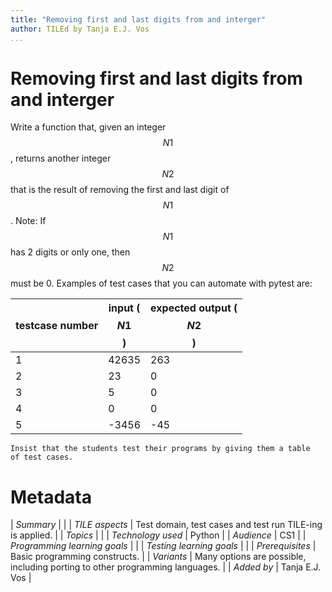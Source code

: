 ```yaml
---
title: "Removing first and last digits from and interger"
author: TILEd by Tanja E.J. Vos
...
```


# Removing first and last digits from and interger

Write a function that, given an integer $$N1$$, returns another integer $$N2$$ that is the result of removing the first and last digit of $$N1$$. Note: If $$N1$$ has 2 digits or only one, then $$N2$$ must be 0. Examples of test cases that you can automate with pytest are:

**testcase number**   |**input ($$N1$$)**   |**expected output ($$N2$$)**
-----------------|-------------- |------------------------
1              |   42635    |      263
2             |    23       |      0
3              |   5        |      0
4             |    0         |     0
5             |    -3456     |     -45

```testruntile
Insist that the students test their programs by giving them a table
of test cases.
```


# Metadata

| *Summary*                     |  |
| *TILE aspects*                | Test domain, test cases and test run TILE-ing is applied. |
| *Topics*                      |  |
| *Technology used*             | Python |
| *Audience*                    | CS1 |
| *Programming learning goals*  |  |
| *Testing learning goals*      |  |
| *Prerequisites*               | Basic programming constructs. |
| *Variants*                    | Many options are possible, including porting to other programming languages. | 
| *Added by*                    | Tanja E.J. Vos |   

